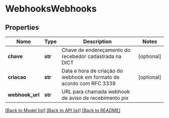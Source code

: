# WebhooksWebhooks

## Properties

Name | Type | Description | Notes
------------ | ------------- | ------------- | -------------
**chave** | **str** | Chave de endereçamento do recebedor cadastrada na DICT | [optional]
**criacao** | **str** | Data e hora de criação do webhook em formato de acordo com RFC 3339 | [optional]
**webhook_url** | **str** | URL para chamada webhook de aviso de recebimento pix |

[[Back to Model list]](../README.md#documentation-for-models) [[Back to API list]](../README.md#documentation-for-api-endpoints) [[Back to README]](../README.md)
